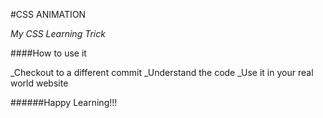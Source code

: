 #CSS ANIMATION

_My CSS Learning Trick_

####How to use it

\_Checkout to a different commit
\_Understand the code
\_Use it in your real world website

######Happy Learning!!!
